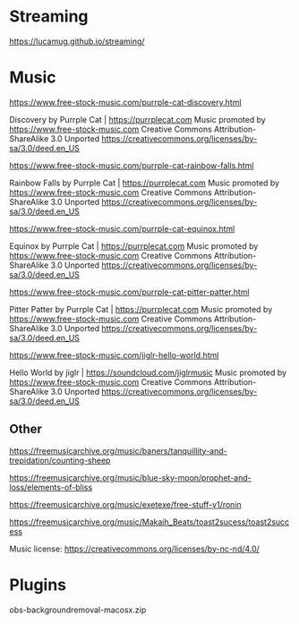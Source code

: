 # Streaming

https://lucamug.github.io/streaming/

# Music

https://www.free-stock-music.com/purrple-cat-discovery.html

Discovery by Purrple Cat | https://purrplecat.com
Music promoted by https://www.free-stock-music.com
Creative Commons Attribution-ShareAlike 3.0 Unported
https://creativecommons.org/licenses/by-sa/3.0/deed.en_US

https://www.free-stock-music.com/purrple-cat-rainbow-falls.html

Rainbow Falls by Purrple Cat | https://purrplecat.com
Music promoted by https://www.free-stock-music.com
Creative Commons Attribution-ShareAlike 3.0 Unported
https://creativecommons.org/licenses/by-sa/3.0/deed.en_US

https://www.free-stock-music.com/purrple-cat-equinox.html

Equinox by Purrple Cat | https://purrplecat.com
Music promoted by https://www.free-stock-music.com
Creative Commons Attribution-ShareAlike 3.0 Unported
https://creativecommons.org/licenses/by-sa/3.0/deed.en_US

https://www.free-stock-music.com/purrple-cat-pitter-patter.html

Pitter Patter by Purrple Cat | https://purrplecat.com
Music promoted by https://www.free-stock-music.com
Creative Commons Attribution-ShareAlike 3.0 Unported
https://creativecommons.org/licenses/by-sa/3.0/deed.en_US

https://www.free-stock-music.com/jiglr-hello-world.html

Hello World by jiglr | https://soundcloud.com/jiglrmusic
Music promoted by https://www.free-stock-music.com
Creative Commons Attribution-ShareAlike 3.0 Unported
https://creativecommons.org/licenses/by-sa/3.0/deed.en_US

## Other

https://freemusicarchive.org/music/baners/tanquillity-and-trepidation/counting-sheep

https://freemusicarchive.org/music/blue-sky-moon/prophet-and-loss/elements-of-bliss

https://freemusicarchive.org/music/exetexe/free-stuff-v1/ronin

https://freemusicarchive.org/music/Makaih_Beats/toast2sucess/toast2success

Music license: https://creativecommons.org/licenses/by-nc-nd/4.0/

# Plugins

obs-backgroundremoval-macosx.zip